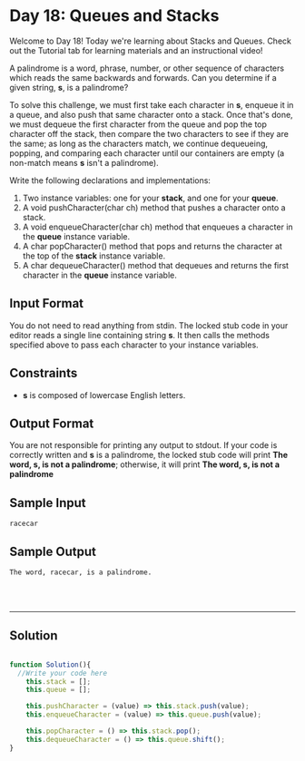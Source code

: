 # Day 18: Queues and Stacks

Welcome to Day 18! Today we're learning about Stacks and Queues. Check out the Tutorial tab for learning materials and an instructional video!

A palindrome is a word, phrase, number, or other sequence of characters which reads the same backwards and forwards. Can you determine if a given string, **s**, is a palindrome?

To solve this challenge, we must first take each character in **s**, enqueue it in a queue, and also push that same character onto a stack. Once that's done, we must dequeue the first character from the queue and pop the top character off the stack, then compare the two characters to see if they are the same; as long as the characters match, we continue dequeueing, popping, and comparing each character until our containers are empty (a non-match means **s** isn't a palindrome).

Write the following declarations and implementations:

1. Two instance variables: one for your **stack**, and one for your **queue**.
2. A void pushCharacter(char ch) method that pushes a character onto a stack.
3. A void enqueueCharacter(char ch) method that enqueues a character in the **queue** instance variable.
4. A char popCharacter() method that pops and returns the character at the top of the **stack** instance variable.
5. A char dequeueCharacter() method that dequeues and returns the first character in the **queue** instance variable.


## Input Format

You do not need to read anything from stdin. The locked stub code in your editor reads a single line containing string **s**. It then calls the methods specified above to pass each character to your instance variables.


## Constraints

- **s** is composed of lowercase English letters.


## Output Format

You are not responsible for printing any output to stdout. 
If your code is correctly written and **s** is a palindrome, the locked stub code will print  **The word, s, is not a palindrome**; otherwise, it will print **The word, s, is not a palindrome**


## Sample Input

```
racecar
```

## Sample Output

```
The word, racecar, is a palindrome.
```

<br/>
<br/>

---

## Solution

```javascript

function Solution(){
  //Write your code here
    this.stack = [];
    this.queue = [];

    this.pushCharacter = (value) => this.stack.push(value); 
    this.enqueueCharacter = (value) => this.queue.push(value);

    this.popCharacter = () => this.stack.pop();
    this.dequeueCharacter = () => this.queue.shift();
}

```


